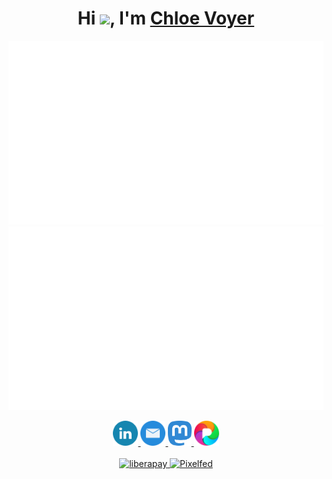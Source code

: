 
<h1 align="center"> Hi <img width="30px" src="https://github.com/arshsahzad/arshsahzad/blob/master/assets/gifs/hi.gif">, I'm <a href="https://arsh.dev"> Chloe Voyer</h1>

<p align="center">
<a href="https://www.youtube.com/watch?v=bxqLsrlakK8">
    <picture>
        <source media="(prefers-color-scheme: dark)" srcset="generated/overview.svg#gh-dark-mode-only">
        <img src="generated/overview.svg#gh-light-mode-only">
    </picture>
    <picture>
        <source media="(prefers-color-scheme: dark)" srcset="generated/languages.svg#gh-dark-mode-only">
        <img src="generated/languages.svg#gh-light-mode-only">
    </picture>
</a>
</p>
<p align="center">
    <a href="https://www.linkedin.com/in/jmrplens/">
        <img src="icons/linkedin.svg" alt="LinkedIn" height="40" />
    </a>
    <a href="mailto:jmrplens@gmail.com">
        <img src="icons/mailicon.svg" alt="E-Mail" height="40" />
    </a>
   <!-- <a href="https://twitter.com/jmrplens">
        <img src="icons/twitter.svg" alt="Twitter" height="40" />
    </a> -->
    <a rel="me" href="https://mstdn.jmrp.io/@jmrplens" title="Mastodon">
        <img src="icons/mastodon.svg" alt="Mastodon" height="40" />
    </a>
    <a rel="me" href="https://pixel.jmrp.io/jmrplens" title="Pixelfed">
        <img src="icons/pixelfedr.svg" alt="Pixelfed" height="40" />
    </a>
    <br><br>
    <a rel="me" href="https://liberapay.com/jmrplens/donate" title="liberapay">
        <img src="https://liberapay.com/assets/widgets/donate.svg" alt="liberapay" height="25" />
    </a>
    <a rel="me" href="https://ko-fi.com/X8X147IR3" title="ko-fi">
        <img src="https://ko-fi.com/img/githubbutton_sm.svg" alt="Pixelfed" height="25" />
    </a>
</p>
